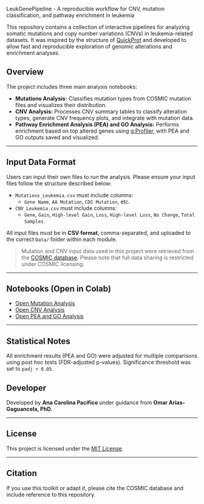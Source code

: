 LeukGenePipeline - A reproducible workflow for CNV, mutation classification, and pathway enrichment in leukemia

This repository contains a collection of interactive pipelines for analyzing somatic mutations and copy number variations (CNVs) in leukemia-related datasets. It was inspired by the structure of [QuickProt](https://github.com/OmarArias-Gaguancela/QuickProt) and developed to allow fast and reproducible exploration of genomic alterations and enrichment analyses.

## Overview

The project includes three main analysis notebooks:

- **Mutations Analysis:** Classifies mutation types from COSMIC mutation files and visualizes their distribution.
- **CNV Analysis:** Processes CNV summary tables to classify alteration types, generate CNV frequency plots, and integrate with mutation data.
- **Pathway Enrichment Analysis (PEA) and GO Analysis:** Performs enrichment based on top altered genes using [g:Profiler](https://biit.cs.ut.ee/gprofiler/gost), with PEA and GO outputs saved and visualized.

---

##  Input Data Format

Users can input their own files to run the analysis. Please ensure your input files follow the structure described below:

- `Mutations_Leukemia.csv` must include columns:
  - `Gene Name`, `AA Mutation`, `CDS Mutation`, etc.
- `CNV_Leukemia.csv` must include columns:
  - `Gene`, `Gain`, `High-level Gain`, `Loss`, `High-level Loss`, `No Change`, `Total Samples`.

All input files must be in **CSV format**, comma-separated, and uploaded to the correct `Data/` folder within each module.

> Mutation and CNV input data used in this project were retrieved from the [COSMIC database](https://cancer.sanger.ac.uk/cosmic). Please note that full data sharing is restricted under COSMIC licensing.

---

##  Notebooks (Open in Colab)

- [Open Mutation Analysis](https://colab.research.google.com/drive/1AccuCMGS-V_6GP-py_TXhL6sWOORjwOE)
- [Open CNV Analysis](https://colab.research.google.com/drive/1Ye0DJeEOHqh8LHxw6M4cbnDUDwYpI5xw)
- [Open PEA and GO Analysis](https://colab.research.google.com/drive/1xrRFJGal-jbZvlEfnO6ku84TeOKVSmZi)

---

## Statistical Notes
All enrichment results (PEA and GO) were adjusted for multiple comparisons using post hoc tests (FDR-adjusted p-values). Significance threshold was set to `padj < 0.05`.


## Developer

Developed by **Ana Carolina Pacífico** under guidance from **Omar Arias-Gaguancela, PhD**.

---

##  License

This project is licensed under the [MIT License](https://github.com/CarolPacifico0/Leukemia_Project/blob/main/License/MIT%20License.txt).

---

##  Citation

If you use this toolkit or adapt it, please cite the COSMIC database and include reference to this repository.

